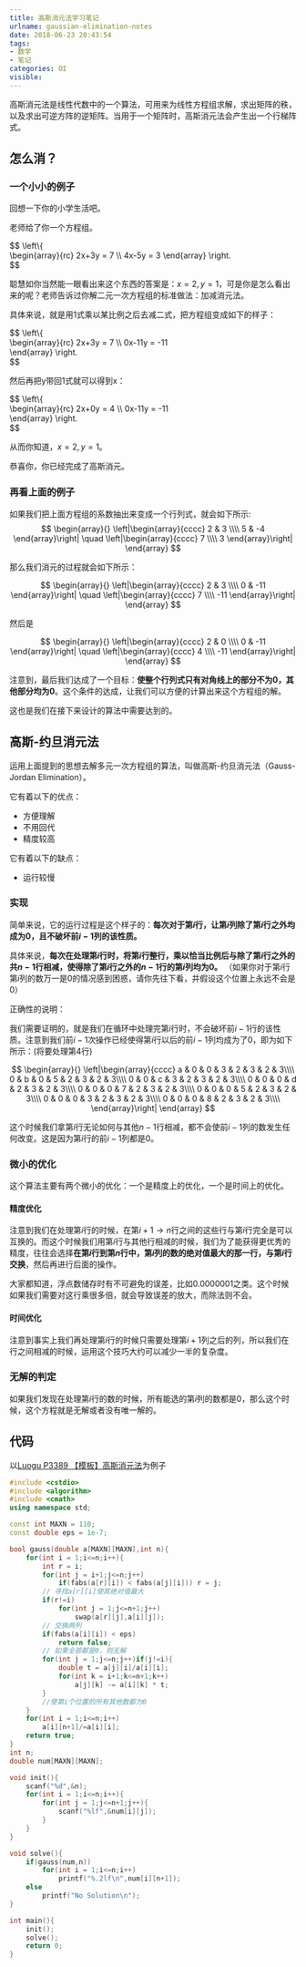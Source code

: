 ```yaml
---
title: 高斯消元法学习笔记
urlname: gaussian-elimination-notes
date: 2018-06-23 20:43:54
tags:
- 数学
- 笔记
categories: OI
visible:
---
```



高斯消元法是线性代数中的一个算法，可用来为线性方程组求解，求出矩阵的秩，以及求出可逆方阵的逆矩阵。当用于一个矩阵时，高斯消元法会产生出一个行梯阵式。

<!-- more -->

## 怎么消？

### 一个小小的例子

回想一下你的小学生活吧。

老师给了你一个方程组。

$$
\left\\{  
\begin{array}{rc}
	2x+3y = 7 \\\\
	4x-5y = 3 
\end{array}
\right.  
$$

聪慧如你当然能一眼看出来这个东西的答案是：$x = 2,y = 1$，可是你是怎么看出来的呢？老师告诉过你解二元一次方程组的标准做法：加减消元法。

具体来说，就是用1式乘以某比例之后去减二式，把方程组变成如下的样子：

$$
\left\\{  
\begin{array}{rc}
2x+3y = 7 \\\\
0x-11y = -11  
\end{array}
\right.  
$$

然后再把y带回1式就可以得到x：

$$
\left\\{  
\begin{array}{rc}
2x+0y = 4 \\\\
0x-11y = -11  
\end{array}
\right.  
$$

从而你知道，$x = 2,y = 1$。

恭喜你，你已经完成了高斯消元。

### 再看上面的例子

如果我们把上面方程组的系数抽出来变成一个行列式，就会如下所示:
$$
\begin{array}{}
\left|\begin{array}{cccc}   
    2 & 3  \\\\
    5 & -4 
\end{array}\right|
\quad
\left|\begin{array}{cccc}   
    7  \\\\
    3 
\end{array}\right| 
\end{array}
$$ 

那么我们消元的过程就会如下所示：

$$
\begin{array}{}
\left|\begin{array}{cccc}   
    2 & 3  \\\\
    0 & -11 
\end{array}\right|
\quad
\left|\begin{array}{cccc}   
    7  \\\\
    -11
\end{array}\right| 
\end{array}
$$ 

然后是

$$
\begin{array}{}
\left|\begin{array}{cccc}   
    2 & 0  \\\\
    0 & -11 
\end{array}\right|
\quad
\left|\begin{array}{cccc}   
    4  \\\\
    -11
\end{array}\right| 
\end{array}
$$ 

注意到，最后我们达成了一个目标：**使整个行列式只有对角线上的部分不为$0$，其他部分均为$0$**。这个条件的达成，让我们可以方便的计算出来这个方程组的解。

这也是我们在接下来设计的算法中需要达到的。

## 高斯-约旦消元法

运用上面提到的思想去解多元一次方程组的算法，叫做高斯-约旦消元法（Gauss-Jordan Elimination）。

它有着以下的优点：

+ 方便理解
+ 不用回代
+ 精度较高

它有着以下的缺点：

+ 运行较慢

### 实现

简单来说，它的运行过程是这个样子的：**每次对于第$i$行，让第$i$列除了第$i$行之外均成为$0$，且不破坏前$i-1$列的该性质。**

具体来说，**每次在处理第$i$行时，将第$i$行整行，乘以恰当比例后与除了第$i$行之外的共$n-1$行相减，使得除了第$i$行之外的$n-1$行的第$i$列均为$0$。**
（如果你对于第$i$行第$i$列的数万一是$0$的情况感到困惑，请你先往下看，并假设这个位置上永远不会是$0$）

正确性的说明：

我们需要证明的，就是我们在循环中处理完第$i$行时，不会破坏前$i-1$行的该性质。注意到我们前$i-1$次操作已经使得第$i$行以后的前$i-1$列均成为了$0$，即为如下所示：(将要处理第4行)

$$
\begin{array}{}
\left|\begin{array}{cccc}   
    a & 0 & 0 & 3 & 2 & 3 & 2 & 3\\\\
    0 & b & 0 & 5 & 2 & 3 & 2 & 3\\\\
    0 & 0 & c & 3 & 2 & 3 & 2 & 3\\\\
	0 & 0 & 0 & d & 2 & 3 & 2 & 3\\\\
    0 & 0 & 0 & 7 & 2 & 3 & 2 & 3\\\\
    0 & 0 & 0 & 5 & 2 & 3 & 2 & 3\\\\
    0 & 0 & 0 & 3 & 2 & 3 & 2 & 3\\\\
	0 & 0 & 0 & 8 & 2 & 3 & 2 & 3\\\\      
\end{array}\right|
\end{array}
$$ 

这个时候我们拿第$i$行无论如何与其他$n-1$行相减，都不会使前$i-1$列的数发生任何改变。这是因为第$i$行的前$i-1$列都是$0$。

### 微小的优化

这个算法主要有两个微小的优化：一个是精度上的优化，一个是时间上的优化。

#### 精度优化

注意到我们在处理第$i$行的时候，在第$i+1 \rightarrow n$行之间的这些行与第$i$行完全是可以互换的。而这个时候我们用第$i$行与其他行相减的时候，我们为了能获得更优秀的精度，往往会选择**在第$i$行到第$n$行中，第$i$列的数的绝对值最大的那一行，与第$i$行交换**，然后再进行后面的操作。

大家都知道，浮点数储存时有不可避免的误差，比如$0.0000001$之类。这个时候如果我们需要对这行乘很多倍，就会导致误差的放大，而除法则不会。

#### 时间优化

注意到事实上我们再处理第$i$行的时候只需要处理第$i+1$列之后的列，所以我们在行之间相减的时候，运用这个技巧大约可以减少一半的复杂度。

### 无解的判定

如果我们发现在处理第$i$行的数的时候，所有能选的第$i$列的数都是$0$，那么这个时候，这个方程就是无解或者没有唯一解的。

## 代码

以[Luogu P3389 【模板】高斯消元法](https://www.luogu.org/problemnew/show/P3389)为例子


```cpp
#include <cstdio>
#include <algorithm>
#include <cmath>
using namespace std;

const int MAXN = 110;
const double eps = 1e-7;

bool gauss(double a[MAXN][MAXN],int n){
    for(int i = 1;i<=n;i++){
        int r = i;
        for(int j = i+1;j<=n;j++)
            if(fabs(a[r][i]) < fabs(a[j][i])) r = j;
        // 寻找a[r][i]使其绝对值最大
        if(r!=i)
            for(int j = 1;j<=n+1;j++) 
                swap(a[r][j],a[i][j]);
        // 交换两列
        if(fabs(a[i][i]) < eps) 
            return false;
        // 如果全部都是0，则无解
        for(int j = 1;j<=n;j++)if(j!=i){
            double t = a[j][i]/a[i][i];
            for(int k = i+1;k<=n+1;k++)
                a[j][k] -= a[i][k] * t;
        }
        //使第i个位置的所有其他数都为0
    }
    for(int i = 1;i<=n;i++)
        a[i][n+1]/=a[i][i];
    return true;
}
int n;
double num[MAXN][MAXN];

void init(){
    scanf("%d",&n);
    for(int i = 1;i<=n;i++){
        for(int j = 1;j<=n+1;j++){
            scanf("%lf",&num[i][j]);
        }
    }
}

void solve(){
    if(gauss(num,n))
        for(int i = 1;i<=n;i++)
            printf("%.2lf\n",num[i][n+1]);
    else
        printf("No Solution\n");
}

int main(){
    init();
    solve();
    return 0;
}
```

